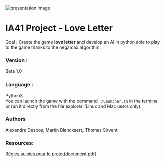 ![presentation image](https://gitlab.com/AlexandreDesbos/loveletter/-/raw/master/Doc/loveletter.png)

# IA41 Project - Love Letter 

Goal : Create the game **love letter** and develop an AI in python able to play to the game thanks to 
the negamax algorithm.

### Version : 
Beta 1.0

### Language : 
Python3  
You can launch the game with the command `./Launcher.sh` in the terminal or run it directly from the file explorer (Linux and Mac users only).

### Authors
Alexandre Desbos, Martin Blanckaert, Thomas Sirvent

### Resources:

[Règles suivies pour le projet(document pdf)](https://images.zmangames.com/filer_public/5b/6c/5b6c17d7-7e0e-4b70-a311-9a6c32066010/ll-rulebook.pdf) 
